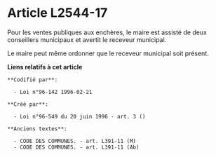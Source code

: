 # Article L2544-17

Pour les ventes publiques aux enchères, le maire est assisté de deux conseillers municipaux et avertit le receveur municipal.

Le maire peut même ordonner que le receveur municipal soit présent.

**Liens relatifs à cet article**

	**Codifié par**:

	  - Loi n°96-142 1996-02-21

	**Créé par**:

	  - Loi n°96-549 du 20 juin 1996 - art. 3 ()

	**Anciens textes**:

	  - CODE DES COMMUNES. - art. L391-11 (M)
	  - CODE DES COMMUNES. - art. L391-11 (Ab)
